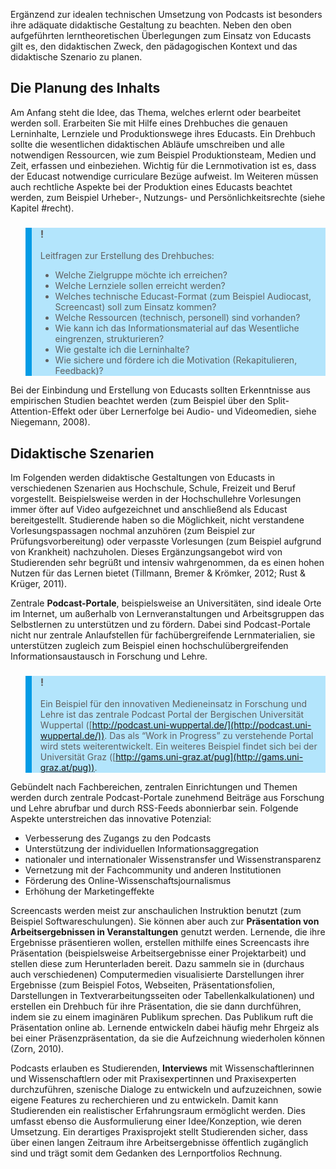 Ergänzend zur idealen technischen Umsetzung von Podcasts ist besonders ihre adäquate didaktische Gestaltung zu beachten. Neben den oben aufgeführten lerntheoretischen Überlegungen zum Einsatz von Educasts gilt es, den didaktischen Zweck, den pädagogischen Kontext und das didaktische Szenario zu planen.

## Die Planung des Inhalts

Am Anfang steht die Idee, das Thema, welches erlernt oder bearbeitet werden soll. Erarbeiten Sie mit Hilfe eines Drehbuches die genauen Lerninhalte, Lernziele und Produktionswege ihres Educasts. Ein Drehbuch sollte die wesentlichen didaktischen Abläufe umschreiben und alle notwendigen Ressourcen, wie zum Beispiel Produktionsteam, Medien und Zeit, erfassen und einbeziehen. Wichtig für die Lernmotivation ist es, dass der Educast notwendige curriculare Bezüge aufweist. Im Weiteren müssen auch rechtliche Aspekte bei der Produktion eines Educasts beachtet werden, zum Beispiel Urheber-, Nutzungs- und Persönlichkeitsrechte (siehe Kapitel #recht).

<blockquote style="background: #B3E5FC; border-left: 10px solid #039BE5">

### !

Leitfragen zur Erstellung des Drehbuches:

- Welche Zielgruppe möchte ich erreichen?
- Welche Lernziele sollen erreicht werden?
- Welches technische Educast-Format (zum Beispiel Audiocast, Screencast) soll zum Einsatz kommen?
- Welche Ressourcen (technisch, personell) sind vorhanden?
- Wie kann ich das Informationsmaterial auf das Wesentliche eingrenzen, strukturieren?
- Wie gestalte ich die Lerninhalte?
- Wie sichere und fördere ich die Motivation (Rekapitulieren, Feedback)?

</blockquote>

Bei der Einbindung und Erstellung von Educasts sollten Erkenntnisse aus empirischen Studien beachtet werden (zum Beispiel über den Split-Attention-Effekt oder über Lernerfolge bei Audio- und Videomedien, siehe Niegemann, 2008).

## Didaktische Szenarien

Im Folgenden werden didaktische Gestaltungen von Educasts in verschiedenen Szenarien aus Hochschule, Schule, Freizeit und Beruf vorgestellt. Beispielsweise werden in der Hochschullehre Vorlesungen immer öfter auf Video aufgezeichnet und anschließend als Educast bereitgestellt. Studierende haben so die Möglichkeit, nicht verstandene Vorlesungspassagen nochmal anzuhören (zum Beispiel zur Prüfungsvorbereitung) oder verpasste Vorlesungen (zum Beispiel aufgrund von Krankheit) nachzuholen. Dieses Ergänzungsangebot wird von Studierenden sehr begrüßt und intensiv wahrgenommen, da es einen hohen Nutzen für das Lernen bietet (Tillmann, Bremer &amp; Krömker, 2012; Rust &amp; Krüger, 2011).

Zentrale **Podcast-Portale**, beispielsweise an Universitäten, sind ideale Orte im Internet, um außerhalb von Lernveranstaltungen und Arbeitsgruppen das Selbstlernen zu unterstützen und zu fördern. Dabei sind Podcast-Portale nicht nur zentrale Anlaufstellen für fachübergreifende Lernmaterialien, sie unterstützen zugleich zum Beispiel einen hochschulübergreifenden Informationsaustausch in Forschung und Lehre.

<blockquote style="background: #B3E5FC; border-left: 10px solid #039BE5">

### !

Ein Beispiel für den innovativen Medieneinsatz in Forschung und Lehre ist das zentrale Podcast Portal der Bergischen Universität Wuppertal ([http://podcast.uni-wuppertal.de/](http://podcast.uni-wuppertal.de/)). Das als “Work in Progress” zu verstehende Portal wird stets weiterentwickelt. Ein weiteres Beispiel findet sich bei der Universität Graz ([http://gams.uni-graz.at/pug](http://gams.uni-graz.at/pug)).

</blockquote>

Gebündelt nach Fachbereichen, zentralen Einrichtungen und Themen werden durch zentrale Podcast-Portale zunehmend Beiträge aus Forschung und Lehre abrufbar und durch RSS-Feeds abonnierbar sein. Folgende Aspekte unterstreichen das innovative Potenzial:

- Verbesserung des Zugangs zu den Podcasts
- Unterstützung der individuellen Informationsaggregation
- nationaler und internationaler Wissenstransfer und Wissenstransparenz
- Vernetzung mit der Fachcommunity und anderen Institutionen
- Förderung des Online-Wissenschaftsjournalismus
- Erhöhung der Marketingeffekte

Screencasts werden meist zur anschaulichen Instruktion benutzt (zum Beispiel Softwareschulungen). Sie können aber auch zur **Präsentation von Arbeitsergebnissen in Veranstaltungen** genutzt werden. Lernende, die ihre Ergebnisse präsentieren wollen, erstellen mithilfe eines Screencasts ihre Präsentation (beispielsweise Arbeitsergebnisse einer Projektarbeit) und stellen diese zum Herunterladen bereit. Dazu sammeln sie in (durchaus auch verschiedenen) Computermedien visualisierte Darstellungen ihrer Ergebnisse (zum Beispiel Fotos, Webseiten, Präsentationsfolien, Darstellungen in Textverarbeitungsseiten oder Tabellenkalkulationen) und erstellen ein Drehbuch für ihre Präsentation, die sie dann durchführen, indem sie zu einem imaginären Publikum sprechen. Das Publikum ruft die Präsentation online ab. Lernende entwickeln dabei häufig mehr Ehrgeiz als bei einer Präsenzpräsentation, da sie die Aufzeichnung wiederholen können (Zorn, 2010).

Podcasts erlauben es Studierenden, **Interviews** mit Wissenschaftlerinnen und Wissenschaftlern oder mit Praxisexpertinnen und Praxisexperten durchzuführen, szenische Dialoge zu entwickeln und aufzuzeichnen, sowie eigene Features zu recherchieren und zu entwickeln. Damit kann Studierenden ein realistischer Erfahrungsraum ermöglicht werden. Dies umfasst ebenso die Ausformulierung einer Idee/Konzeption, wie deren Umsetzung. Ein derartiges Praxisprojekt stellt Studierenden sicher, dass über einen langen Zeitraum ihre Arbeitsergebnisse öffentlich zugänglich sind und trägt somit dem Gedanken des Lernportfolios Rechnung.
